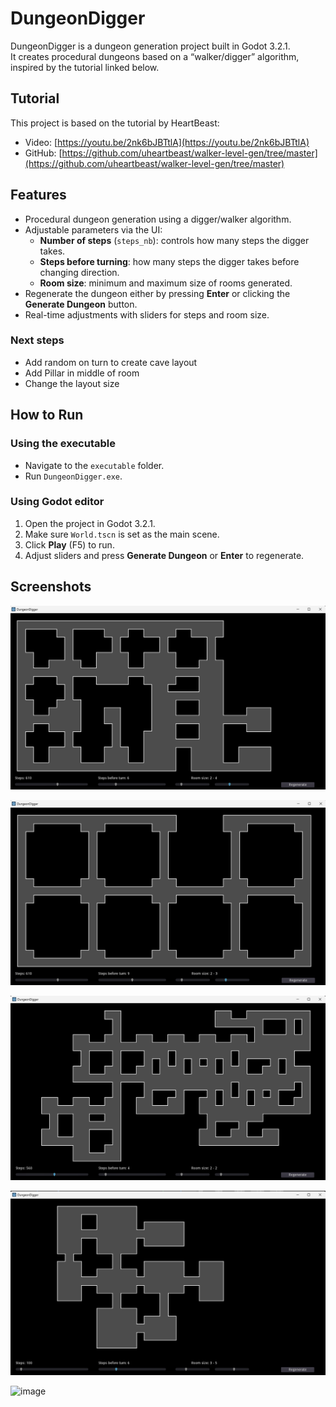# DungeonDigger

DungeonDigger is a dungeon generation project built in Godot 3.2.1.  
It creates procedural dungeons based on a “walker/digger” algorithm, inspired by the tutorial linked below.

## Tutorial

This project is based on the tutorial by HeartBeast:

- Video: [https://youtu.be/2nk6bJBTtlA](https://youtu.be/2nk6bJBTtlA)
- GitHub: [https://github.com/uheartbeast/walker-level-gen/tree/master](https://github.com/uheartbeast/walker-level-gen/tree/master)

## Features

- Procedural dungeon generation using a digger/walker algorithm.
- Adjustable parameters via the UI:
  - **Number of steps** (`steps_nb`): controls how many steps the digger takes.
  - **Steps before turning**: how many steps the digger takes before changing direction.
  - **Room size**: minimum and maximum size of rooms generated.
- Regenerate the dungeon either by pressing **Enter** or clicking the **Generate Dungeon** button.
- Real-time adjustments with sliders for steps and room size.

### Next steps
- Add random on turn to create cave layout
- Add Pillar in middle of room
- Change the layout size 

## How to Run

### Using the executable

- Navigate to the `executable` folder.
- Run `DungeonDigger.exe`.

### Using Godot editor

1. Open the project in Godot 3.2.1.
2. Make sure `World.tscn` is set as the main scene.
3. Click **Play** (F5) to run.
4. Adjust sliders and press **Generate Dungeon** or **Enter** to regenerate.

## Screenshots

![alt text](image.png)

![alt text](image-1.png)

![alt text](image-2.png)

![alt text](image-3.png)

<img width="1276" height="752" alt="image" src="https://github.com/user-attachments/assets/49018607-5f7e-47e8-bb78-783e60163b84" />
